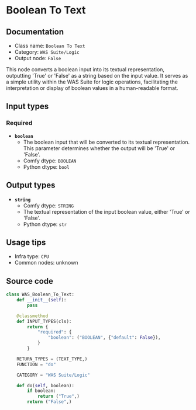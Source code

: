 # Boolean To Text
## Documentation
- Class name: `Boolean To Text`
- Category: `WAS Suite/Logic`
- Output node: `False`

This node converts a boolean input into its textual representation, outputting 'True' or 'False' as a string based on the input value. It serves as a simple utility within the WAS Suite for logic operations, facilitating the interpretation or display of boolean values in a human-readable format.
## Input types
### Required
- **`boolean`**
    - The boolean input that will be converted to its textual representation. This parameter determines whether the output will be 'True' or 'False'.
    - Comfy dtype: `BOOLEAN`
    - Python dtype: `bool`
## Output types
- **`string`**
    - Comfy dtype: `STRING`
    - The textual representation of the input boolean value, either 'True' or 'False'.
    - Python dtype: `str`
## Usage tips
- Infra type: `CPU`
- Common nodes: unknown


## Source code
```python
class WAS_Boolean_To_Text:
    def __init__(self):
        pass

    @classmethod
    def INPUT_TYPES(cls):
        return {
            "required": {
                "boolean": ("BOOLEAN", {"default": False}),
            }
        }

    RETURN_TYPES = (TEXT_TYPE,)
    FUNCTION = "do"

    CATEGORY = "WAS Suite/Logic"

    def do(self, boolean):
        if boolean:
            return ("True",)
        return ("False",)

```
